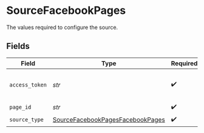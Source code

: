 # SourceFacebookPages

The values required to configure the source.


## Fields

| Field                                                                                       | Type                                                                                        | Required                                                                                    | Description                                                                                 |
| ------------------------------------------------------------------------------------------- | ------------------------------------------------------------------------------------------- | ------------------------------------------------------------------------------------------- | ------------------------------------------------------------------------------------------- |
| `access_token`                                                                              | *str*                                                                                       | :heavy_check_mark:                                                                          | Facebook Page Access Token                                                                  |
| `page_id`                                                                                   | *str*                                                                                       | :heavy_check_mark:                                                                          | Page ID                                                                                     |
| `source_type`                                                                               | [SourceFacebookPagesFacebookPages](../../models/shared/sourcefacebookpagesfacebookpages.md) | :heavy_check_mark:                                                                          | N/A                                                                                         |